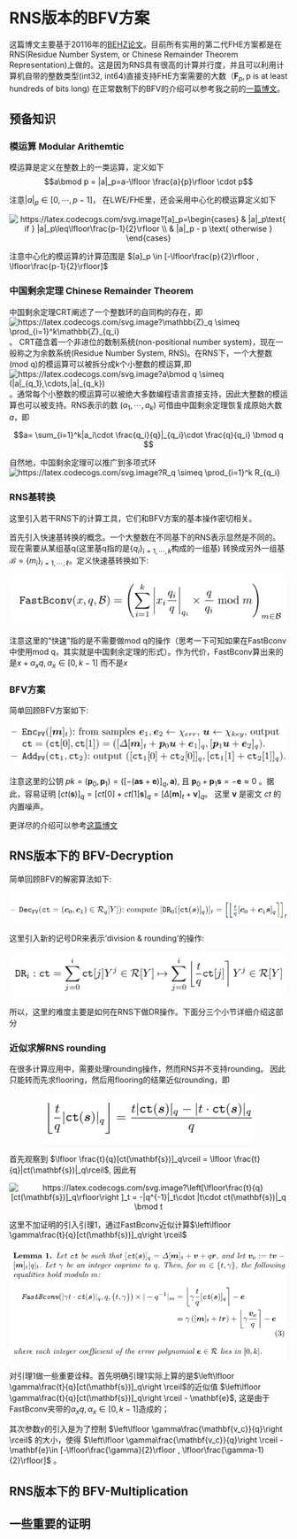 # RNS版本的BFV方案

这篇博文主要基于20116年的[BEHZ论文](https://eprint.iacr.org/2016/510)。目前所有实用的第二代FHE方案都是在RNS(Residue Number System, or Chinese Remainder Theorem Representation)上做的。这是因为RNS具有很高的计算并行度，并且可以利用计算机自带的整数类型(int32, int64)直接支持FHE方案需要的大数（$\mathbf{F}_{p}, \text{p is at least hundreds of bits long}$)
在正常数制下的BFV的介绍可以参考我之前的[一篇博文](https://github.com/davidhoo1988/davidhu.github.io/edit/gh-pages/pages/BFV/main.md)。


## 预备知识
### 模运算 Modular Arithemtic
模运算是定义在整数上的一类运算，定义如下
$$a\bmod p = |a|_p=a-\lfloor \frac{a}{p}\rfloor \cdot p$$

注意$|a|_p\in [0,\cdots,p-1]$， 在LWE/FHE里，还会采用中心化的模运算定义如下
 <p align="center">
<img src="https://latex.codecogs.com/svg.image?[a]_p=\begin{cases}&space;&&space;|a|_p\text{&space;if&space;}&space;|a|_p\leq\lfloor\frac{p-1}{2}\rfloor&space;\\&space;&&space;|a|_p&space;-&space;p&space;\text{&space;otherwise&space;}&space;&space;\end{cases}" title="https://latex.codecogs.com/svg.image?[a]_p=\begin{cases} & |a|_p\text{ if } |a|_p\leq\lfloor\frac{p-1}{2}\rfloor \\ & |a|_p - p \text{ otherwise } \end{cases}" />
</p>

注意中心化的模运算的计算范围是 $[a]_p \in [-\lfloor\frac{p}{2}\rfloor , \lfloor\frac{p-1}{2}\rfloor]$

### 中国剩余定理 Chinese Remainder Theorem
中国剩余定理CRT阐述了一个整数环的自同构的存在，即 <img src="https://latex.codecogs.com/svg.image?\mathbb{Z}_q&space;&space;\simeq&space;\prod_{i=1}^k\mathbb{Z}_{q_i}" title="https://latex.codecogs.com/svg.image?\mathbb{Z}_q \simeq \prod_{i=1}^k\mathbb{Z}_{q_i}" />。 CRT蕴含着一个非进位的数制系统(non-positional number system)，现在一般称之为余数系统(Residue Number System, RNS)。在RNS下，一个大整数(mod q)的模运算可以被拆分成k个小整数的模运算,即 <img src="https://latex.codecogs.com/svg.image?a\bmod&space;q&space;\simeq&space;(|a|_{q_1},\cdots,|a|_{q_k})" title="https://latex.codecogs.com/svg.image?a\bmod q \simeq (|a|_{q_1},\cdots,|a|_{q_k})" /> 。通常每个小整数的模运算可以被绝大多数编程语言直接支持，因此大整数的模运算也可以被支持。RNS表示的数 $(a_1,\cdots,a_k)$ 可借由中国剩余定理恢复成原始大数 $a$，即

$$a= \sum_{i=1}^k|a_i\cdot \frac{q_i}{q}|_{q_i}\cdot \frac{q}{q_i} \bmod q $$

自然地，中国剩余定理可以推广到多项式环 <img src="https://latex.codecogs.com/svg.image?R_q&space;&space;\simeq&space;\prod_{i=1}^k&space;R_{q_i}" title="https://latex.codecogs.com/svg.image?R_q \simeq \prod_{i=1}^k R_{q_i}" />

### RNS基转换
这里引入若干RNS下的计算工具，它们和BFV方案的基本操作密切相关。

首先引入快速基转换的概念。一个大整数在不同基下的RNS表示显然是不同的。现在需要从某组基q(这里基q指的是$\{q_i\}_{i=1,\cdots,k}$构成的一组基) 转换成另外一组基$\mathcal{B}=\{m_i\}_{i=1,\cdots,\ell}$。定义快速基转换如下:


<p align="center">
  <img src="fig/RNS_fastBconv.PNG" alt="animated"/>
</p>


注意这里的“快速”指的是不需要做mod q的操作（思考一下可知如果在FastBconv中使用mod q，其实就是中国剩余定理的形式）。作为代价，FastBconv算出来的是$x+\alpha_xq, \alpha_x\in[0,k-1]$ 而不是$x$


### BFV方案
简单回顾BFV方案如下:

 <p align="center">
  <img src="fig/BFV_basic.PNG" alt="animated"/>
</p>

注意这里的公钥 $pk=(\mathbf{p}_0, \mathbf{p}_1)=([-(\mathbf{as}+\mathbf{e})]_q, \mathbf{a})$, 且 $\mathbf{p}_0+\mathbf{p}_1\mathbf{s}=-\mathbf{e}\approx 0$ 。据此，容易证明 $[ct(\mathbf{s})]_q = [ct[0]+ct[1]\mathbf{s}]_q = [\Delta [\mathbf{m}]_t + \mathbf{v}]_q$。 这里 $\mathbf{v}$ 是密文 $ct$ 的内置噪声。

更详尽的介绍可以参考[这篇博文](https://github.com/davidhoo1988/davidhu.github.io/edit/gh-pages/pages/BFV/main.md)

## RNS版本下的 BFV-Decryption
简单回顾BFV的解密算法如下:
 <p align="center">
  <img src="fig/BFV_decrypt.PNG" alt="animated"/>
</p>

这里引入新的记号DR来表示‘division & rounding’的操作:
 <p align="center">
  <img src="fig/BFV_dr.PNG" alt="animated"/>
</p>

所以，这里的难度主要是如何在RNS下做DR操作。下面分三个小节详细介绍这部分

### 近似求解RNS rounding
在很多计算应用中，需要处理rounding操作，然而RNS并不支持rounding。 因此只能转而先求flooring，然后用flooring的结果近似rounding，即 
<p align="center">
  <img src="fig/RNS_floor.PNG" alt="animated"/>
</p>

首先观察到 $\lfloor \frac{t}{q}[ct(\mathbf{s})]_q\rceil = \lfloor \frac{t}{q}|ct(\mathbf{s})|_q\rceil$, 因此有
<p align="center">
<img src="https://latex.codecogs.com/svg.image?\left[\lfloor\frac{t}{q}[ct(\mathbf{s})]_q\rfloor\right&space;]_t&space;=&space;-|q^{-1}|_t\cdot&space;|t\cdot&space;ct(\mathbf{s})|_q&space;\bmod&space;t" title="https://latex.codecogs.com/svg.image?\left[\lfloor\frac{t}{q}[ct(\mathbf{s})]_q\rfloor\right ]_t = -|q^{-1}|_t\cdot |t\cdot ct(\mathbf{s})|_q \bmod t" />
</p>

这里不加证明的引入引理1，通过FastBconv近似计算$\left\lfloor \gamma\frac{t}{q}[ct(\mathbf{s})]_q\right \rceil$
<p align="center">
  <img src="fig/BFV_lemma1.PNG" alt="animated"/>
</p>

对引理1做一些重要诠释。首先明确引理1实际上算的是$\left\lfloor \gamma\frac{t}{q}[ct(\mathbf{s})]_q\right \rceil$的近似值 $\left\lfloor \gamma\frac{t}{q}[ct(\mathbf{s})]_q\right \rceil - \mathbf{e}$, 这是由于FastBconv夹带的$\alpha_xq, \alpha_x\in[0,k-1]$造成的；

其次参数$\gamma$的引入是为了控制 $\left\lfloor \gamma\frac{\mathbf{v_c}}{q}\right \rceil$ 的大小，使得 
$\left\lfloor \gamma\frac{\mathbf{v_c}}{q}\right \rceil -\mathbf{e}\in [-\lfloor\frac{\gamma}{2}\rfloor , \lfloor\frac{\gamma-1}{2}\rfloor]$ 。

## RNS版本下的 BFV-Multiplication


## 一些重要的证明
